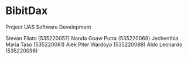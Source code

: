 # BibitDax
Project UAS Software Development

Stevan Fliato (535220057)
Nanda Goaw Putra (535220069)
Jechenthia Maria Taso (535220081)
Alek Piter Wardoyo (535220088)
Aldo Leonardo (535220096)
